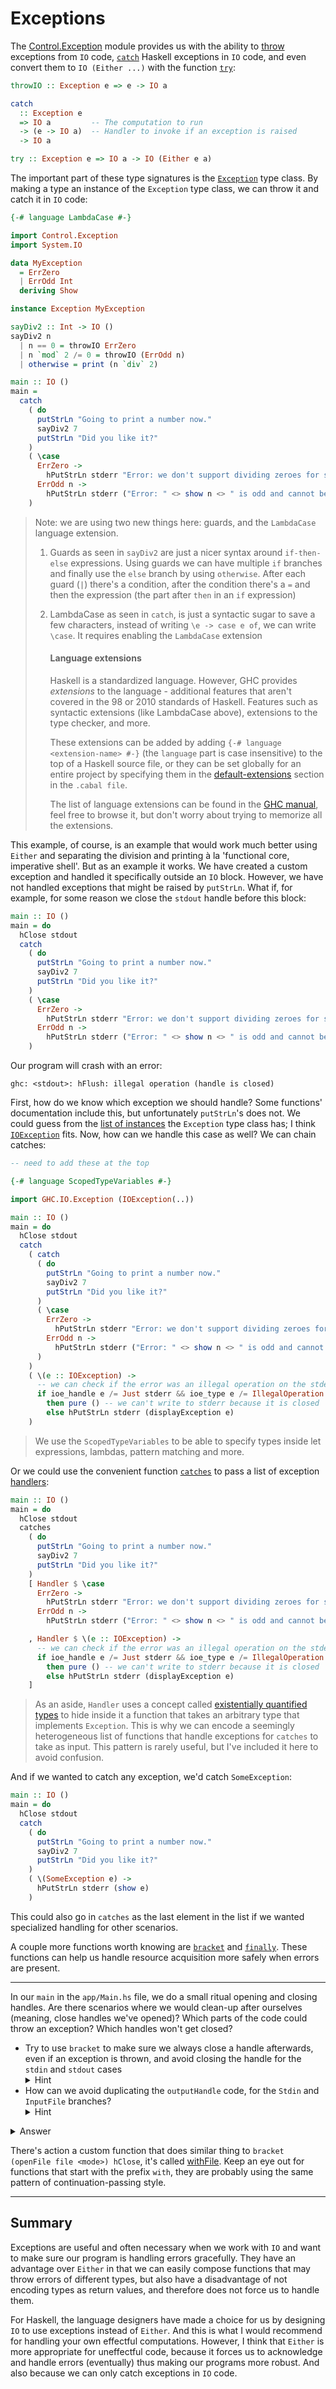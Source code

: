 # Exceptions

The [Control.Exception](https://hackage.haskell.org/package/base-4.15.0.0/docs/Control-Exception.html)
module provides us with the ability to
[throw](https://hackage.haskell.org/package/base-4.15.0.0/docs/Control-Exception.html#v:throwIO)
exceptions from `IO` code,
[`catch`](https://hackage.haskell.org/package/base-4.15.0.0/docs/Control-Exception.html#g:5)
Haskell exceptions in `IO` code, and even convert them to `IO (Either ...)`
with the function [`try`](https://hackage.haskell.org/package/base-4.15.0.0/docs/Control-Exception.html#g:7):

```hs
throwIO :: Exception e => e -> IO a

catch
  :: Exception e
  => IO a         -- The computation to run
  -> (e -> IO a)  -- Handler to invoke if an exception is raised
  -> IO a

try :: Exception e => IO a -> IO (Either e a)
```

The important part of these type signatures is the
[`Exception`](https://hackage.haskell.org/package/base-4.15.0.0/docs/Control-Exception.html#t:Exception)
type class. By making a type an instance of the `Exception` type class, we can throw it
and catch it in `IO` code:

```hs
{-# language LambdaCase #-}

import Control.Exception
import System.IO

data MyException
  = ErrZero
  | ErrOdd Int
  deriving Show

instance Exception MyException

sayDiv2 :: Int -> IO ()
sayDiv2 n
  | n == 0 = throwIO ErrZero
  | n `mod` 2 /= 0 = throwIO (ErrOdd n)
  | otherwise = print (n `div` 2)

main :: IO ()
main =
  catch
    ( do
      putStrLn "Going to print a number now."
      sayDiv2 7
      putStrLn "Did you like it?"
    )
    ( \case
      ErrZero ->
        hPutStrLn stderr "Error: we don't support dividing zeroes for some reason"
      ErrOdd n ->
        hPutStrLn stderr ("Error: " <> show n <> " is odd and cannot be divided by 2")
    )
```

> Note: we are using two new things here: guards, and the `LambdaCase` language extension.
>
> 1. Guards as seen in `sayDiv2` are just a nicer syntax around `if-then-else` expressions.
>    Using guards we can have multiple `if` branches and finally use the `else` branch
>    by using `otherwise`. After each guard (`|`) there's a condition, after the condition there's
>    a `=` and then the expression (the part after `then` in an `if` expression)
>
> 2. LambdaCase as seen in `catch`, is just a syntactic sugar to save a few characters,
>    instead of writing `\e -> case e of`, we can write `\case`. It requires enabling the
>    `LambdaCase` extension
>
>    #### Language extensions
>
>    Haskell is a standardized language. However, GHC provides *extensions* to the language -
>    additional features that aren't covered in the 98 or 2010 standards of Haskell.
>    Features such as syntactic extensions (like LambdaCase above), extensions to the type checker,
>    and more.
>
>    These extensions can be added by adding `{-# language <extension-name> #-}`
>    (the `language` part is case insensitive)
>    to the top of a Haskell source file, or they can be set globally for an entire project by
>    specifying them in the
>    [default-extensions](https://cabal.readthedocs.io/en/stable/cabal-package.html#pkg-field-default-extensions)
>    section in the `.cabal file`.
>
>    The list of language extensions can be found in the
>    [GHC manual](https://ghc.gitlab.haskell.org/ghc/doc/users_guide/exts.html),
>    feel free to browse it, but don't worry about trying to memorize all the extensions.


This example, of course, is an example that would work much better using `Either` and separating
the division and printing à la 'functional core, imperative shell'. But as an example it works.
We have created a custom exception and handled it specifically outside an `IO` block.
However, we have not handled exceptions that might be raised by `putStrLn`.
What if, for example, for some reason we close the `stdout` handle before this block:

```hs
main :: IO ()
main = do
  hClose stdout
  catch
    ( do
      putStrLn "Going to print a number now."
      sayDiv2 7
      putStrLn "Did you like it?"
    )
    ( \case
      ErrZero ->
        hPutStrLn stderr "Error: we don't support dividing zeroes for some reason"
      ErrOdd n ->
        hPutStrLn stderr ("Error: " <> show n <> " is odd and cannot be divided by 2")
    )
```

Our program will crash with an error:

```
ghc: <stdout>: hFlush: illegal operation (handle is closed)
```

First, how do we know which exception we should handle? Some functions' documentation
include this, but unfortunately `putStrLn`'s does not. We could guess from the
[list of instances](https://hackage.haskell.org/package/base-4.15.0.0/docs/Control-Exception.html#i:Exception)
the `Exception` type class has; I think
[`IOException`](https://hackage.haskell.org/package/base-4.15.0.0/docs/GHC-IO-Exception.html#t:IOException) fits. Now, how can we handle this case as well? We can chain catches:

```hs
-- need to add these at the top

{-# language ScopedTypeVariables #-}

import GHC.IO.Exception (IOException(..))

main :: IO ()
main = do
  hClose stdout
  catch
    ( catch
      ( do
        putStrLn "Going to print a number now."
        sayDiv2 7
        putStrLn "Did you like it?"
      )
      ( \case
        ErrZero ->
          hPutStrLn stderr "Error: we don't support dividing zeroes for some reason"
        ErrOdd n ->
          hPutStrLn stderr ("Error: " <> show n <> " is odd and cannot be divided by 2")
      )
    )
    ( \(e :: IOException) ->
      -- we can check if the error was an illegal operation on the stderr handle
      if ioe_handle e /= Just stderr && ioe_type e /= IllegalOperation
        then pure () -- we can't write to stderr because it is closed
        else hPutStrLn stderr (displayException e)
    )
```

> We use the `ScopedTypeVariables` to be able to specify types inside let expressions,
> lambdas, pattern matching and more.

Or we could use the convenient function
[`catches`](https://hackage.haskell.org/package/base-4.15.0.0/docs/Control-Exception.html#v:catches)
to pass a list of exception
[handlers](https://hackage.haskell.org/package/base-4.15.0.0/docs/Control-Exception.html#t:Handler):

```hs
main :: IO ()
main = do
  hClose stdout
  catches
    ( do
      putStrLn "Going to print a number now."
      sayDiv2 7
      putStrLn "Did you like it?"
    )
    [ Handler $ \case
      ErrZero ->
        hPutStrLn stderr "Error: we don't support dividing zeroes for some reason"
      ErrOdd n ->
        hPutStrLn stderr ("Error: " <> show n <> " is odd and cannot be divided by 2")

    , Handler $ \(e :: IOException) ->
      -- we can check if the error was an illegal operation on the stderr handle
      if ioe_handle e /= Just stderr && ioe_type e /= IllegalOperation
        then pure () -- we can't write to stderr because it is closed
        else hPutStrLn stderr (displayException e)
    ]
```

> As an aside, `Handler` uses a concept called
> [existentially quantified types](https://en.m.wikibooks.org/wiki/Haskell/Existentially_quantified_types)
> to hide inside it a function that takes an arbitrary type that implements `Exception`.
> This is why we can encode a seemingly heterogeneous list of functions that handle exceptions
> for `catches` to take as input.
> This pattern is rarely useful, but I've included it here to avoid confusion.

And if we wanted to catch any exception, we'd catch `SomeException`:

```hs
main :: IO ()
main = do
  hClose stdout
  catch
    ( do
      putStrLn "Going to print a number now."
      sayDiv2 7
      putStrLn "Did you like it?"
    )
    ( \(SomeException e) ->
      hPutStrLn stderr (show e)
    )
```

This could also go in `catches` as the last element in the list if we wanted specialized
handling for other scenarios.

A couple more functions worth knowing are
[`bracket`](https://hackage.haskell.org/package/base-4.15.0.0/docs/Control-Exception.html#v:bracket)
and [`finally`](https://hackage.haskell.org/package/base-4.15.0.0/docs/Control-Exception.html#v:finally).
These functions can help us handle resource acquisition more safely when errors are present.

---

In our `main` in the `app/Main.hs` file, we do a small ritual opening and closing handles.
Are there scenarios where we would clean-up after ourselves (meaning, close handles we've
opened)? Which parts of the code could throw an exception? Which handles won't get closed?

- Try to use `bracket` to make sure we always close a handle afterwards, even if an exception
  is thrown, and avoid closing the handle for the `stdin` and `stdout` cases
  <details><summary>Hint</summary>We might need to use continuation-passing style,
  passing a function that takes a parameter to a function that produces a parameter
  and calls it with that parameter.
  </details>
- How can we avoid duplicating the `outputHandle` code, for the `Stdin` and `InputFile`
  branches? <details><summary>Hint</summary> Use `let`.</details>

<details><summary>Answer</summary>

```hs
import Control.Exception (bracket)

main :: IO ()
main = do
...

    ConvertSingle input output ->
      let
        -- Here, action is the next steps we want to do.
        -- It takes as input the values we produce,
        -- uses it, and then returns control for us to clean-up
        -- afterwards.
        withInputHandle :: (String -> Handle -> IO a) -> IO a
        withInputHandle action =
          case input of
            Stdin ->
              action "" stdin
            InputFile file ->
              bracket
                (openFile file ReadMode)
                hClose
                (action file)

        -- Note that in both functions our action can return any `a`
        -- it wants.
        withOutputHandle :: (Handle -> IO a) -> IO a
        withOutputHandle action =
          case output of
            Stdout ->
              action stdout
            OutputFile file -> do
              exists <- doesFileExist file
              shouldOpenFile <-
                if exists
                  then confirm
                  else pure True
              if shouldOpenFile
                then
                  bracket (openFile file WriteMode) hClose action
                else
                  exitFailure
      in
        withInputHandle (\title -> withOutputHandle . HsBlog.convertSingle title)
```

</details>

There's action a custom function that does similar thing to
`bracket (openFile file <mode>) hClose`, it's called
[withFile](https://hackage.haskell.org/package/base-4.17.0.0/docs/System-IO.html#v:withFile).
Keep an eye out for functions that start with the prefix `with`, they are probably using the
same pattern of continuation-passing style.

---

## Summary

Exceptions are useful and often necessary when we work with `IO` and want to make sure
our program is handling errors gracefully. They have an advantage over `Either` in that
we can easily compose functions that may throw errors of different types, but also have
a disadvantage of not encoding types as return values, and therefore does not force us
to handle them.

For Haskell, the language designers have made a choice for us by designing `IO` to
use exceptions instead of `Either`. And this is what I would recommend for
handling your own effectful computations. However, I think that `Either` is more
appropriate for uneffectful code, because it forces us to acknowledge and handle errors
(eventually) thus making our programs more robust. And also because we can only
catch exceptions in `IO` code.
